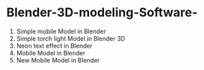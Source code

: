 # Blender-3D-modeling-Software-
1. Simple mobile Model in Blender
2. Simple torch light Model in Blender 3D
3. Neon text effect in Blender
4. Mobile Model in Blender
5. New Mobile Model in Blender
